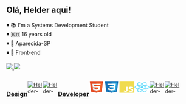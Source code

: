  ## Olá, Helder aqui! <br>
 ◾ 📚 I'm a Systems Development Student <br>
 ◾ 🇧🇷 16 years old <br>
 ◾ 📍 Aparecida-SP <br>
 ◾ 🎨 Front-end
 
 <a href="https://github.com/H3llder">
  <img height="180em" src="https://github-readme-stats.vercel.app/api?username=H3llder&show_icons=true&theme=monokai&include_all_commits=true&count_private=true"/>
  <img height="125em" src="https://github-readme-stats.vercel.app/api/top-langs/?username=H3llder&layout=compact&langs_count=7&theme=merko"/>
</div>

##

<div style="display: flex; flex-Direction: "row"; justify-content: "space-around"><br>
  <!--Competências e Habilidades-->
                                                                                 
  <h3>Design</h3>
                                                                                 
  <img align="center" alt="Helder-Photoshop" height="30" width="40" src="https://cdn.jsdelivr.net/gh/devicons/devicon/icons/photoshop/photoshop-line.svg">
  <img align="center" alt="Helder-Photoshop" height="30" width="40" src="https://cdn.jsdelivr.net/gh/devicons/devicon/icons/premierepro/premierepro-original.svg">
  
  <h3>Developer</h3>
  
  <img align="center" alt="Helder-HTML" height="30" width="40" src="https://raw.githubusercontent.com/devicons/devicon/master/icons/html5/html5-original.svg">
  <img align="center" alt="Helder-CSS" height="30" width="40" src="https://raw.githubusercontent.com/devicons/devicon/master/icons/css3/css3-original.svg">
  <img align="center" alt="Helder-Js" height="30" width="40" src="https://raw.githubusercontent.com/devicons/devicon/master/icons/javascript/javascript-plain.svg">
  <img align="center" alt="Helder-React" height="30" width="40" src="https://raw.githubusercontent.com/devicons/devicon/master/icons/react/react-original.svg">
  <img align="center" alt="Helder-PHP" height="30" width="40" src="https://cdn.jsdelivr.net/gh/devicons/devicon/icons/php/php-original.svg"><img align="center" alt="Helder-MySQL" height="30" width="40" src="https://cdn.jsdelivr.net/gh/devicons/devicon/icons/mysql/mysql-original-wordmark.svg">
</div>

##

